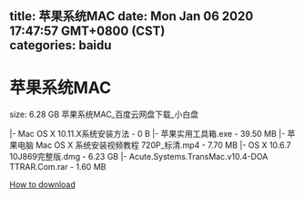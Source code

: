 
title: 苹果系统MAC
date: Mon Jan 06 2020 17:47:57 GMT+0800 (CST)    
categories: baidu
---

# 苹果系统MAC
size: 6.28 GB
 苹果系统MAC_百度云网盘下载_小白盘
 
|- Mac OS X 10.11.X系统安装方法 - 0 B
|- 苹果实用工具箱.exe - 39.50 MB
|- 苹果电脑 Mac OS X 系统安装视频教程 720P_标清.mp4 - 7.70 MB
|- OS X 10.6.7 10J869完整版.dmg - 6.23 GB
|- Acute.Systems.TransMac.v10.4-DOA TTRAR.Com.rar - 1.60 MB

[How to download](https://bpcam.bemobtrk.com/go/2ceec3aa-1ca2-46d6-b9ff-aaa5c184517c?jno=4475)